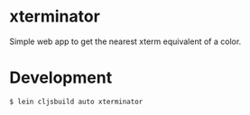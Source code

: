 xterminator
===========

Simple web app to get the nearest xterm equivalent of a color.

Development
===========

    $ lein cljsbuild auto xterminator

